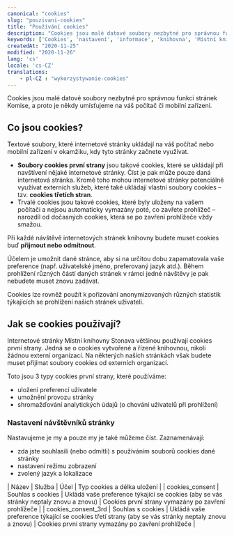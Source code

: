 ```yaml
---
canonical: "cookies"
slug: "pouzivani-cookies"
title: "Používání cookies"
description: "Cookies jsou malé datové soubory nezbytné pro správnou funkci stránek knihovny, a proto je někdy umísťujeme na váš počítač či mobilní zařízení."
keywords: ['Cookies', 'nastavení', 'informace', 'knihovna', 'Místní knihovna Stonava']
createdAt: "2020-11-25"
modified: "2020-11-26"
lang: 'cs'
locale: 'cs-CZ'
translations:
    - pl-CZ : "wykorzystywanie-cookies" 
---
```


Cookies jsou malé datové soubory nezbytné pro správnou funkci stránek Komise, a proto je někdy umísťujeme na váš počítač či mobilní zařízení.

## Co jsou cookies?

Textové soubory, které internetové stránky ukládají na váš počítač nebo mobilní zařízení v okamžiku, kdy tyto stránky začnete využívat.

- **Soubory cookies první strany** jsou takové cookies, které se ukládají při navštívení nějaké internetové stránky. Číst je pak může pouze daná internetová stránka. Kromě toho mohou internetové stránky potenciálně využívat externích služeb, které také ukládají vlastní soubory cookies – tzv. **cookies třetích stran**.
- Trvalé cookies jsou takové cookies, které byly uloženy na vašem počítači a nejsou automaticky vymazány poté, co zavřete prohlížeč – narozdíl od dočasných cookies, která se po zavření prohlížeče vždy smažou.

Při každé návštěvě internetových stránek knihovny budete muset cookies buď **přijmout nebo odmítnout**.

Účelem je umožnit dané stránce, aby si na určitou dobu zapamatovala vaše preference (např. uživatelské jméno, preferovaný jazyk atd.). Během prohlížení různých částí daných stránek v rámci jedné návštěvy je pak nebudete muset znovu zadávat.

Cookies lze rovněž použít k pořizování anonymizovaných různých statistik týkajících se prohlížení našich stránek uživateli.

## Jak se cookies používají?

Internetové stránky Místní knihovny Stonava většinou používají cookies první strany. Jedná se o cookies vytvořené a řízené knihovnou, nikoli žádnou externí organizací. Na některých našich stránkách však budete muset přijímat soubory cookies od externích organizací.

Toto jsou 3 typy cookies první strany, které používáme:

- uložení preferencí uživatele
- umožnění provozu stránky
- shromažďování analytických údajů (o chování uživatelů při prohlížení)

### Nastavení návštěvníků stránky

Nastavujeme je my a pouze my je také můžeme číst. Zaznamenávají:

- zda jste souhlasili (nebo odmítli) s používáním souborů cookies dané stránky
- nastavení režimu zobrazení
- zvolený jazyk a lokalizace

| Název | Služba | Účel         | Typ cookies a délka uložení |
| cookies_consent | Souhlas s cookies | Ukládá vaše preference týkající se cookies (aby se vás stránky neptaly znovu a znovu) | Cookies první strany vymazány po zavření prohlížeče |
| cookies_consent_3rd | Souhlas s cookies | Ukládá vaše preference týkající se cookies třetí strany (aby se vás stránky neptaly znovu a znovu) | Cookies první strany vymazány po zavření prohlížeče |